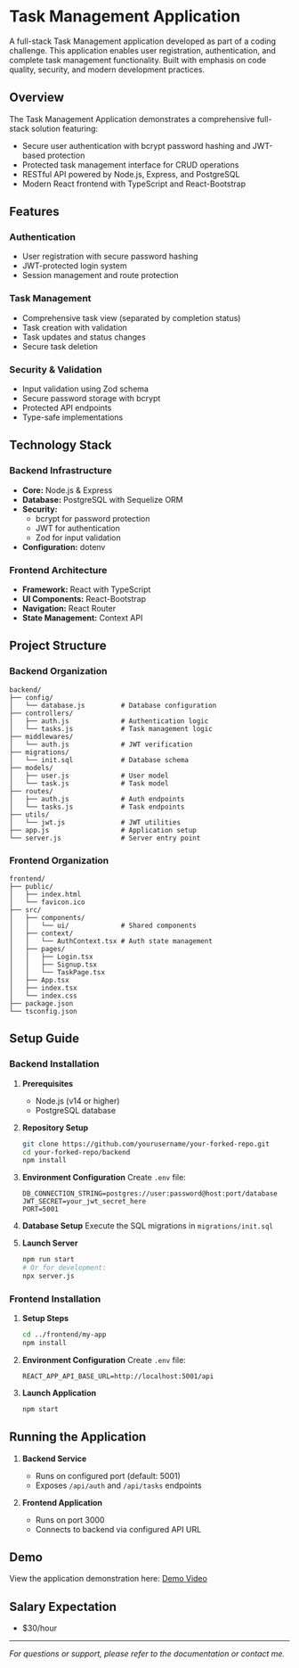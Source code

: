 # Task Management Application

A full-stack Task Management application developed as part of a coding challenge. This application enables user registration, authentication, and complete task management functionality. Built with emphasis on code quality, security, and modern development practices.

## Overview

The Task Management Application demonstrates a comprehensive full-stack solution featuring:

- Secure user authentication with bcrypt password hashing and JWT-based protection
- Protected task management interface for CRUD operations
- RESTful API powered by Node.js, Express, and PostgreSQL
- Modern React frontend with TypeScript and React-Bootstrap

## Features

### Authentication
- User registration with secure password hashing
- JWT-protected login system
- Session management and route protection

### Task Management
- Comprehensive task view (separated by completion status)
- Task creation with validation
- Task updates and status changes
- Secure task deletion

### Security & Validation
- Input validation using Zod schema
- Secure password storage with bcrypt
- Protected API endpoints
- Type-safe implementations

## Technology Stack

### Backend Infrastructure
- **Core:** Node.js & Express
- **Database:** PostgreSQL with Sequelize ORM
- **Security:** 
  - bcrypt for password protection
  - JWT for authentication
  - Zod for input validation
- **Configuration:** dotenv

### Frontend Architecture
- **Framework:** React with TypeScript
- **UI Components:** React-Bootstrap
- **Navigation:** React Router
- **State Management:** Context API

## Project Structure

### Backend Organization
```
backend/
├── config/
│   └── database.js         # Database configuration
├── controllers/
│   ├── auth.js             # Authentication logic
│   └── tasks.js            # Task management logic
├── middlewares/
│   └── auth.js             # JWT verification
├── migrations/
│   └── init.sql            # Database schema
├── models/
│   ├── user.js             # User model
│   └── task.js             # Task model
├── routes/
│   ├── auth.js             # Auth endpoints
│   └── tasks.js            # Task endpoints
├── utils/
│   └── jwt.js              # JWT utilities
├── app.js                  # Application setup
└── server.js               # Server entry point
```

### Frontend Organization
```
frontend/
├── public/
│   ├── index.html
│   └── favicon.ico
├── src/
│   ├── components/
│   │   └── ui/             # Shared components
│   ├── context/
│   │   └── AuthContext.tsx # Auth state management
│   ├── pages/
│   │   ├── Login.tsx
│   │   ├── Signup.tsx
│   │   └── TaskPage.tsx
│   ├── App.tsx
│   ├── index.tsx
│   └── index.css
├── package.json
└── tsconfig.json
```

## Setup Guide

### Backend Installation

1. **Prerequisites**
   - Node.js (v14 or higher)
   - PostgreSQL database

2. **Repository Setup**
   ```bash
   git clone https://github.com/yourusername/your-forked-repo.git
   cd your-forked-repo/backend
   npm install
   ```

3. **Environment Configuration**
   Create `.env` file:
   ```env
   DB_CONNECTION_STRING=postgres://user:password@host:port/database
   JWT_SECRET=your_jwt_secret_here
   PORT=5001
   ```

4. **Database Setup**
   Execute the SQL migrations in `migrations/init.sql`

5. **Launch Server**
   ```bash
   npm run start
   # Or for development:
   npx server.js
   ```

### Frontend Installation

1. **Setup Steps**
   ```bash
   cd ../frontend/my-app
   npm install
   ```

2. **Environment Configuration**
   Create `.env` file:
   ```env
   REACT_APP_API_BASE_URL=http://localhost:5001/api
   ```

3. **Launch Application**
   ```bash
   npm start
   ```

## Running the Application

1. **Backend Service**
   - Runs on configured port (default: 5001)
   - Exposes `/api/auth` and `/api/tasks` endpoints

2. **Frontend Application**
   - Runs on port 3000
   - Connects to backend via configured API URL

## Demo

View the application demonstration here: [Demo Video](https://your-video-link.com)

## Salary Expectation

- $30/hour

---

*For questions or support, please refer to the documentation or contact me.*
